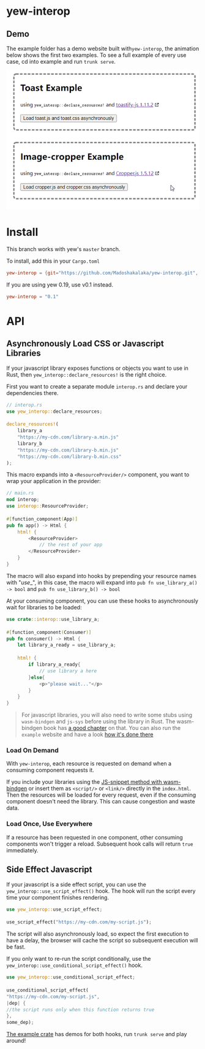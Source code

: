 # yew-interop

## Demo

The example folder has a demo website built with`yew-interop`,
the animation below shows the first two examples.
To see a full example of every use case,
cd into example and run `trunk serve`.

![yew interop demo](https://raw.githubusercontent.com/Madoshakalaka/warehouse/master/images/yew-interop-demo.gif)

# Install

This branch works with yew's `master` branch.

To install, add this in your `Cargo.toml`

```toml
yew-interop = {git="https://github.com/Madoshakalaka/yew-interop.git", branch="master"}
```

If you are using yew 0.19, use v0.1 instead.

```toml
yew-interop = "0.1"
```

# API

## Asynchronously Load CSS or Javascript Libraries

If your javascript library exposes functions or objects you want to use in Rust,
then `yew_interop::declare_resources!` is the right choice.

First you want to create a separate module `interop.rs` and declare your dependencies there.

```rust
// interop.rs
use yew_interop::declare_resources;

declare_resources!(
    library_a
    "https://my-cdn.com/library-a.min.js"
    library_b
    "https://my-cdn.com/library-b.min.js"
    "https://my-cdn.com/library-b.min.css"
);
```

This macro expands into a `<ResourceProvider/>` component, you want to wrap your application in the provider:

```rust
// main.rs
mod interop;
use interop::ResourceProvider;

#[function_component(App)]
pub fn app() -> Html {
    html! {
        <ResourceProvider>
            // the rest of your app
        </ResourceProvider>
    }
}
```

The macro will also expand into hooks by prepending your resource names with "_use__", in this case,
the macro will expand into `pub fn use_library_a() -> bool` and `pub fn use_library_b() -> bool`

At your consuming component, you can use these hooks to asynchronously wait for libraries to be loaded:

```rust
use crate::interop::use_library_a;

#[function_component(Consumer)]
pub fn consumer() -> Html {
    let library_a_ready = use_library_a;

    html! {
        if library_a_ready{
            // use library a here
        }else{
            <p>"please wait..."</p>
        }
    }
}
```

>For javascript libraries,
you will also need to write some stubs using `wasm-bindgen` and `js-sys` before using the library in Rust.
The wasm-bindgen book has [a good chapter](https://rustwasm.github.io/wasm-bindgen/examples/import-js.html) on that.
You can also run the `example` website and have a look [how it's done there](https://github.com/Madoshakalaka/yew-interop/blob/master/example/src/interop.rs)


### Load On Demand

With `yew-interop`, each resource is requested on demand when a consuming component requests it.

If you include your libraries using the
[JS-snippet method with wasm-bindgen](https://rustwasm.github.io/wasm-bindgen/reference/js-snippets.html)
or insert them as `<script/>` or `<link/>` directly in the `index.html`. Then the resources will be loaded
for every request, even if the consuming component doesn't need the library. This can cause congestion and
waste data.


### Load Once, Use Everywhere

If a resource has been requested in one component,
other consuming components won't trigger a reload.
Subsequent hook calls will return `true` immediately.

## Side Effect Javascript

If your javascript is a side effect script, you can use the `yew_interop::use_script_effect()` hook.
The hook will run the script every time your component finishes rendering.

```rust
use yew_interop::use_script_effect;

use_script_effect("https://my-cdn.com/my-script.js");
```

The script will also asynchronously load,
so expect the first execution to have a delay,
the browser will cache the script so subsequent execution will be fast.

If you only want to re-run the script conditionally, use the `yew_interop::use_conditional_script_effect()` hook.

```rust
use yew_interop::use_conditional_script_effect;

use_conditional_script_effect(
"https://my-cdn.com/my-script.js",
|dep| {
//the script runs only when this function returns true
},
some_dep);
```

[The example crate](https://github.com/Madoshakalaka/yew-interop/tree/master/example) has demos for both hooks, run `trunk serve` and play around!
